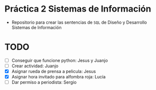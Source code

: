 # Práctica 2 Sistemas de Información

* Repositorio para crear las sentencias de `SQL` de Diseño y Desarrollo Sistemas de Información

# TODO

* [ ] Conseguir que funcione python: Jesus y Juanjo
* [ ] Crear actividad: Juanjo
* [x] Asignar rueda de prensa a pelicula: Jesus
* [x] Asignar hora invitado para alfombra roja: Lucía
* [ ] Dar permiso a periodista: Sergio
